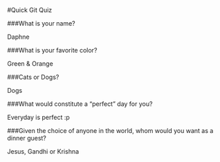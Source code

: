 #Quick Git Quiz

###What is your name?

Daphne

###What is your favorite color?

Green & Orange

###Cats or Dogs?

Dogs

###What would constitute a “perfect” day for you?

Everyday is perfect :p

###Given the choice of anyone in the world, whom would you want as a dinner guest?

Jesus, Gandhi or Krishna
